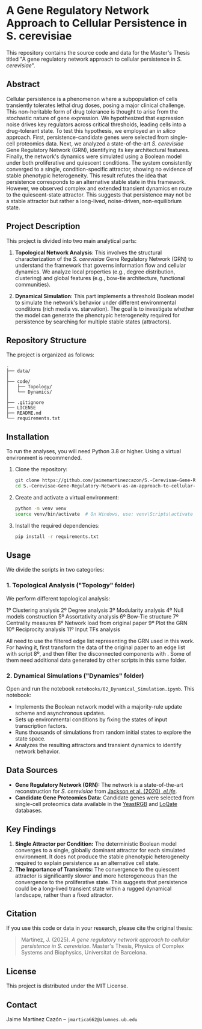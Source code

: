 # A Gene Regulatory Network Approach to Cellular Persistence in S. cerevisiae

This repository contains the source code and data for the Master's Thesis titled "A gene regulatory network approach to cellular persistence in *S. cerevisiae*".

## Abstract

Cellular persistence is a phenomenon where a subpopulation of cells transiently tolerates lethal drug doses, posing a major clinical challenge. This non-heritable form of drug tolerance is thought to arise from the stochastic nature of gene expression. We hypothesized that expression noise drives key regulators across critical thresholds, leading cells into a drug-tolerant state. To test this hypothesis, we employed an *in silico* approach. First, persistence-candidate genes were selected from single-cell proteomics data. Next, we analyzed a state-of-the-art *S. cerevisiae* Gene Regulatory Network (GRN), identifying its key architectural features. Finally, the network's dynamics were simulated using a Boolean model under both proliferative and quiescent conditions. The system consistently converged to a single, condition-specific attractor, showing no evidence of stable phenotypic heterogeneity. This result refutes the idea that persistence corresponds to an alternative stable state in this framework. However, we observed complex and extended transient dynamics en route to the quiescent-state attractor. This suggests that persistence may not be a stable attractor but rather a long-lived, noise-driven, non-equilibrium state.

## Project Description

This project is divided into two main analytical parts:

1.  **Topological Network Analysis**: This involves the structural characterization of the *S. cerevisiae* Gene Regulatory Network (GRN) to understand the framework that governs information flow and cellular dynamics. We analyze local properties (e.g., degree distribution, clustering) and global features (e.g., bow-tie architecture, functional communities).

2.  **Dynamical Simulation**: This part implements a threshold Boolean model to simulate the network's behavior under different environmental conditions (rich media vs. starvation). The goal is to investigate whether the model can generate the phenotypic heterogeneity required for persistence by searching for multiple stable states (attractors).

## Repository Structure

The project is organized as follows:

```
.
├── data/
│ 
├── code/
│   ├── Topology/
│   └── Dynamics/
│ 
├── .gitignore 
├── LICENSE
├── README.md
└── requirements.txt
```

## Installation

To run the analyses, you will need Python 3.8 or higher. Using a virtual environment is recommended.

1.  Clone the repository:
    ```bash
    git clone https://github.com/jaimemartinezcazon/S.-Cerevisae-Gene-Regulatory-Network-as-an-approach-to-cellular-persistence
    cd S.-Cerevisae-Gene-Regulatory-Network-as-an-approach-to-cellular-persistence
    ```

2.  Create and activate a virtual environment:
    ```bash
    python -m venv venv
    source venv/bin/activate  # On Windows, use: venv\Scripts\activate
    ```

3.  Install the required dependencies:
    ```bash
    pip install -r requirements.txt
    ```

## Usage

We divide the scripts in two categories:

### 1. Topological Analysis ("Topology" folder)

We perform different topological analysis:

1º Clustering analysis
2º Degree analysis
3º Modularity analysis
4º Null models construction
5º Assortativity analysis
6º Bow-Tie structure
7º Centrality measures
8º Network load from original paper
9º Plot the GRN
10º Reciprocity analysis
11º Input TFs analysis

All need to use the filtered edge list representing the GRN used in this work. For having it, first transform the data of the original 
paper to an edge list with script 8º, and then filter the disconnected components with . Some of them need additional data generated by other scripts in this same folder.

### 2. Dynamical Simulations ("Dynamics" folder)

Open and run the notebook `notebooks/02_Dynamical_Simulation.ipynb`. This notebook:
-   Implements the Boolean network model with a majority-rule update scheme and asynchronous updates.
-   Sets up environmental conditions by fixing the states of input transcription factors.
-   Runs thousands of simulations from random initial states to explore the state space.
-   Analyzes the resulting attractors and transient dynamics to identify network behavior.

## Data Sources

-   **Gene Regulatory Network (GRN):** The network is a state-of-the-art reconstruction for *S. cerevisiae* from [Jackson et al. (2020), *eLife*](https://elifesciences.org/articles/51254).
-   **Candidate Gene Proteomics Data:** Candidate genes were selected from single-cell proteomics data available in the [YeastRGB](https://www.nature.com/articles/nchembio.2147) and [LoQate](https://www.jcb.org/content/200/6/839) databases.

## Key Findings

1.  **Single Attractor per Condition:** The deterministic Boolean model converges to a single, globally dominant attractor for each simulated environment. It does not produce the stable phenotypic heterogeneity required to explain persistence as an alternative cell state.
2.  **The Importance of Transients:** The convergence to the quiescent attractor is significantly slower and more heterogeneous than the convergence to the proliferative state. This suggests that persistence could be a long-lived transient state within a rugged dynamical landscape, rather than a fixed attractor.

## Citation

If you use this code or data in your research, please cite the original thesis:

> Martínez, J. (2025). *A gene regulatory network approach to cellular persistence in S. cerevisiae*. Master's Thesis, Physics of Complex Systems and Biophysics, Universitat de Barcelona.

## License

This project is distributed under the MIT License.

## Contact

Jaime Martínez Cazón – `jmartica662@alumnes.ub.edu`
